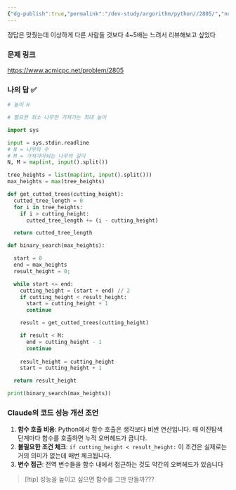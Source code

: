 ```yaml
---
{"dg-publish":true,"permalink":"/dev-study/argorithm/python//2805/","noteIcon":"","created":"2025-07-17T17:07:59.397+09:00","updated":"2025-07-24T00:02:14.584+09:00"}
---
```





정답은 맞췄는데 이상하게 다른 사람들 것보다 4~5배는 느려서 리뷰해보고 싶었다


### 문제 링크 
https://www.acmicpc.net/problem/2805


### 나의 답 ✅

```python
# 높이 H

# 필요한 최소 나무만 가져가는 최대 높이

import sys

input = sys.stdin.readline
# N = 나무의 수
# M = 가져가야되는 나무의 길이
N, M = map(int, input().split())

tree_heights = list(map(int, input().split()))
max_heights = max(tree_heights)

def get_cutted_trees(cutting_height):
  cutted_tree_length = 0
  for i in tree_heights:
    if i > cutting_height:
      cutted_tree_length += (i - cutting_height)

  return cutted_tree_length      

def binary_search(max_heights):

  start = 0
  end = max_heights
  result_height = 0;

  while start <= end:
    cutting_height = (start + end) // 2
    if cutting_height < result_height:
      start = cutting_height + 1
      continue

    result = get_cutted_trees(cutting_height)

    if result < M:
      end = cutting_height - 1
      continue
  
    result_height = cutting_height
    start = cutting_height + 1

  return result_height

print(binary_search(max_heights))
```

### Claude의 코드 성능 개선 조언 

1. **함수 호출 비용**: Python에서 함수 호출은 생각보다 비싼 연산입니다. 매 이진탐색 단계마다 함수를 호출하면 누적 오버헤드가 큽니다.
2. **불필요한 조건 체크**: `if cutting_height < result_height:` 이 조건은 실제로는 거의 의미가 없는데 매번 체크됩니다.
3. **변수 접근**: 전역 변수들을 함수 내에서 접근하는 것도 약간의 오버헤드가 있습니다

>[!tip] 성능을 높이고 싶으면 함수를 그만 만들까???